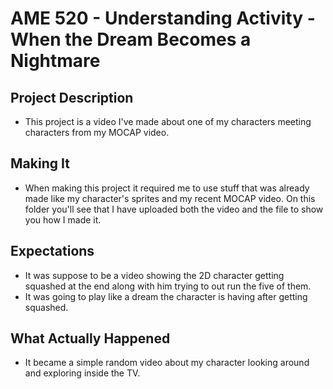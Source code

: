 # AME 520 - Understanding Activity - When the Dream Becomes a Nightmare

## Project Description
- This project is a video I've made about one of my characters meeting characters from my MOCAP video.

## Making It
- When making this project it required me to use stuff that was already made like my character's sprites and my recent MOCAP video. On this folder you'll see that I have uploaded both the video and the file to show you how I made it. 

## Expectations
- It was suppose to be a video showing the 2D character getting squashed at the end along with him trying to out run the five of them.
- It was going to play like a dream the character is having after getting squashed.

## What Actually Happened
- It became a simple random video about my character looking around and exploring inside the TV.
